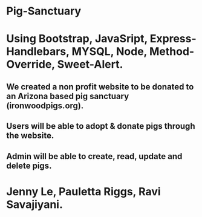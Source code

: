 # Pig-Sanctuary

#  Using Bootstrap, JavaSript, Express-Handlebars, MYSQL, Node,  Method-Override, Sweet-Alert.
## We created a non profit website to be donated to an Arizona based pig sanctuary (ironwoodpigs.org).
## Users will be able to adopt & donate pigs through the website. 
## Admin will be able to create, read, update and delete pigs.

# Jenny Le, Pauletta Riggs, Ravi Savajiyani.
